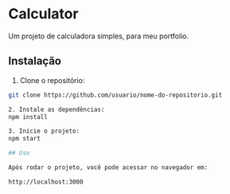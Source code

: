 # Calculator

Um projeto de calculadora simples, para meu portfolio.

## Instalação

1. Clone o repositório:
  ```bash
  git clone https://github.com/usuario/nome-do-repositorio.git

2. Instale as dependências:
  npm install

3. Inicie o projeto:
  npm start

## Uso

Após rodar o projeto, você pode acessar no navegador em:

http://localhost:3000
